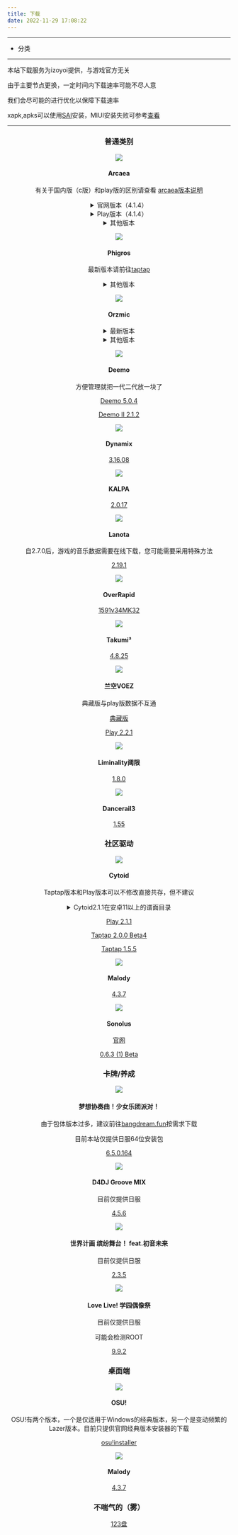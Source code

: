 ```yaml
---
title: 下载
date: 2022-11-29 17:08:22
---
```


---

* 分类

<!-- toc -->

---

本站下载服务为izoyoi提供，与游戏官方无关

由于主要节点更换，一定时间内下载速率可能不尽人意

我们会尽可能的进行优化以保障下载速率

xapk,apks可以使用[SAI](https://izoyoi.art/SAI.apk)安装，MIUI安装失败可参考[查看](https://www.bilibili.com/video/BV1jR4y157WL/?vd_source=e6495137190dde4b9795a18285ee0d39)

---

<center>

### 普通类别

![](https://izoyoi.art/img/arc.png) 

#### Arcaea

有关于国内版（c版）和play版的区别请查看 [arcaea版本说明](https://izoyoi.art/arcaeaver)

<details>
<summary>官网版本（4.1.4）</summary>

[主要节点](http://dl.izoyoi.art/arcaea_4.1.4c.apk)

[Cloudflare代理](http://dl.414.icu/arcaea_4.1.4c.apk)

</details>

<details>
<summary>Play版本（4.1.4）</summary>

[主要节点](http://dl.izoyoi.art/arcaea_4.1.4.apk)

[Cloudflare代理](http://dl.414.icu/arcaea_4.1.4.apk)

</details>

<details>
<summary>其他版本</summary>

[2022愚人节（3.12.6）](http://dl.izoyoi.art/arcaea_3.12.6c.apk)

[2021愚人节（3.5.3）](http://dl.izoyoi.art/arcaea_3.5.3c.apk)

</details>

![](https://izoyoi.art/img/phigros.png) 

#### Phigros

最新版本请前往[taptap](https://www.taptap.cn/app/165287)

<details>
<summary>其他版本</summary>

[2022愚人节（2.1.4）](http://dl.izoyoi.art/Phigros_2.1.4.apk)

[2021愚人节（1.6.5）](http://dl.izoyoi.art/Phigros_1.6.5.apk)

[2020愚人节（1.4.1）](http://dl.izoyoi.art/Phigros_1.4.1.apk)

[2019圣诞节（1.2.4）](http://dl.izoyoi.art/Phigros_1.2.4.apk)

[1.x最后版本（1.6.11）](http://dl.izoyoi.art/Phigros_1.6.11.apk)

[1.4.3](http://dl.izoyoi.art/Phigros_1.4.3.apk)

</details>

![](https://izoyoi.art/img/orz.png) 

#### Orzmic

<details>
<summary>最新版本</summary>

[2.11.12](https://dl.izoyoi.art/orzmic_2.11.12.apk)

[Taptap](https://www.taptap.cn/app/194778)

</details>

<details>
<summary>其他版本</summary>

Orzmic并不删除愚人节谱面，因此没必要收录愚人节版本

[1.8.22 旧界面最后一个版本](https://dl.izoyoi.art/orzmic_1.8.22.apk)

</details>

![](https://izoyoi.art/img/deemo.png) 

#### Deemo

方便管理就把一代二代放一块了

[Deemo 5.0.4](http://dl.izoyoi.art/Deemo_5.0.4.xapk)

[Deemo II 2.1.2](http://dl.izoyoi.art/DEEMOII_2.1.2.xapk)

![](https://izoyoi.art/img/dy.png) 

#### Dynamix

[3.16.08](http://dl.izoyoi.art/Dynamix_3.16.08.xapk)

![](https://izoyoi.art/img/kalpa.png) 

#### KALPA

[2.0.17](http://dl.izoyoi.art/KALPA_2.0.17.xapk)

![](https://izoyoi.art/img/lanota.png) 

#### Lanota

自2.7.0后，游戏的音乐数据需要在线下载，您可能需要采用特殊方法

[2.19.1](http://dl.izoyoi.art/Lanota_2.19.1.apk)

![](https://izoyoi.art/img/or.png) 

#### OverRapid

[1591v34MK32](http://dl.izoyoi.art/OverRapid_1591v34MK32.apk)

![](https://izoyoi.art/img/takumi.png) 

#### Takumi³

[4.8.25](https://dl.izoyoi.art/TAKUMI_4.8.25.apk)

![](https://izoyoi.art/img/voez.png) 

#### 兰空VOEZ

典藏版与play版数据不互通

[典藏版](https://dl.izoyoi.art/VOEZCN.apk)

[Play 2.2.1](https://dl.izoyoi.art/VOEZ_2.2.1.xapk)

![](https://izoyoi.art/img/li.png) 

#### Liminality阈限

[1.8.0](https://dl.izoyoi.art/Liminality_1.8.0.apk)

![](https://izoyoi.art/img/dr.png) 

#### Dancerail3

[1.55](http://dl.izoyoi.art/dr3_1.55.xapk)

### 社区驱动

![](https://izoyoi.art/img/cytoid.png) 

#### Cytoid

Taptap版本和Play版本可以不修改直接共存，但不建议

<details>
<summary>Cytoid2.1.1在安卓11以上的谱面目录</summary>

`/sdcard/Android/data/me.tigerhix.cytoid/files/Cytoid`

</details>

[Play 2.1.1](http://dl.izoyoi.art/Cytoid_2.1.1.apk)

[Taptap 2.0.0 Beta4](http://dl.izoyoi.art/Cytoid_2.0.0.apk)

[Taptap 1.5.5](http://dl.izoyoi.art/Cytoid_1.5.5.apk)

![](https://izoyoi.art/img/ma.ico) 

#### Malody

[4.3.7](http://dl.izoyoi.art/Malody_4.3.7.apk)

![](https://izoyoi.art/img/sonolus.png) 

#### Sonolus

[官网](https://sonolus.com/)

[0.6.3 (1) Beta](httpss://dl.izoyoi.art/Sonolus_0.6.3_1.apk)

### 卡牌/养成

![](https://izoyoi.art/img/bang.png) 

#### 梦想协奏曲！少女乐团派对！

由于包体版本过多，建议前往[bangdream.fun](https://bangdream.fun/)按需求下载

目前本站仅提供日服64位安装包

[6.5.0.164](https://dl.izoyoi.art/bang-650-164.apk)

![](https://izoyoi.art/img/d4dj.png) 

#### D4DJ Groove MIX

目前仅提供日服

[4.5.6](https://dl.izoyoi.art/d4dj_jp_4.5.6.apk)

![](https://izoyoi.art/img/pjsk.png) 

#### 世界计画 缤纷舞台！ feat.初音未来

目前仅提供日服

[2.3.5](https://dl.izoyoi.art/pjsk_jp_2.3.5.apk)

![](https://izoyoi.art/img/lovelive.png) 

#### Love Live! 学园偶像祭

目前仅提供日服

可能会检测ROOT

[9.9.2](http://dl.izoyoi.art/lovelive_jp_9.9.2.apk)

### 桌面端

![](https://izoyoi.art/img/osu.ico) 

#### OSU!

OSU!有两个版本，一个是仅适用于Windows的经典版本，另一个是变动频繁的Lazer版本。目前只提供官网经典版本安装器的下载

[osu!installer](http://dl.izoyoi.art/osu!install.exe)

![](https://izoyoi.art/img/ma.ico) 

#### Malody

[4.3.7](http://dl.izoyoi.art/Malody_Windows_4.3.7.7z)

### 不喘气的（雾）

[123盘](https://www.123pan.com/s/0Sv8Vv-4oqXH)

</center>